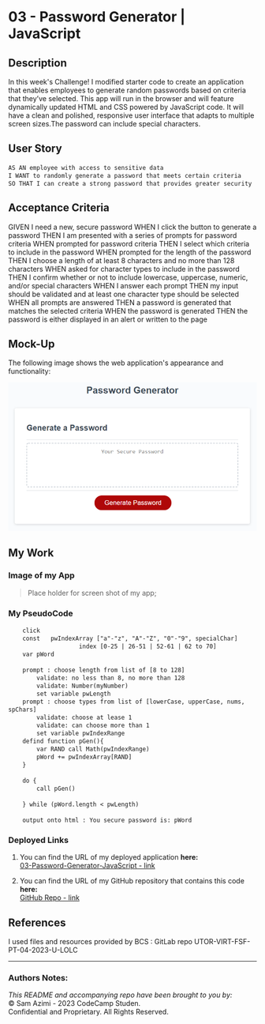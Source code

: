 # 03 - Password Generator | JavaScript
<!-- ### From Scratch &mdash; _create a web application!_
<br> -->

## Description

In this week's Challenge! I modified starter code to create an application that enables employees to generate random passwords based on criteria that they’ve selected. This app will run in the browser and will feature dynamically updated HTML and CSS powered by JavaScript code. It will have a clean and polished, responsive user interface that adapts to multiple screen sizes.The password can include special characters.

<!-- To create a responsive design this portfolio, I used some advanced CSS techniques, such as: 
* flexbox, 
* media queries,  
* CSS variables,
* Resets and Typography,
* Pseudo elements,
* Custom Forms,
* CSS selectors, and
* Variables.

To begin with, I used my sketch book to wireframe the flow of my application for the given **_User Story_** below. Here is a mockup of what it looked like:<br><br>
![Wireframe](./Assets/Images/WireFrame.PNG) 


**Note:** In liue of web applications to showcase at this point, I use placeholder images and names.  -->


## User Story

```
AS AN employee with access to sensitive data
I WANT to randomly generate a password that meets certain criteria
SO THAT I can create a strong password that provides greater security
```

## Acceptance Criteria

<!-- ``` -->
GIVEN I need a new, secure password
WHEN I click the button to generate a password
THEN I am presented with a series of prompts for password criteria
WHEN prompted for password criteria
THEN I select which criteria to include in the password
WHEN prompted for the length of the password
THEN I choose a length of at least 8 characters and no more than 128 characters
WHEN asked for character types to include in the password
THEN I confirm whether or not to include lowercase, uppercase, numeric, and/or special characters
WHEN I answer each prompt
THEN my input should be validated and at least one character type should be selected
WHEN all prompts are answered
THEN a password is generated that matches the selected criteria
WHEN the password is generated
THEN the password is either displayed in an alert or written to the page
<!-- ``` -->

## Mock-Up

The following image shows the web application's appearance and functionality:

![portfolio demo](./assets/images/03-javascript-homework-demo.png)


## My Work
<!-- I started with a blank page and reviewed the modules as I built my first prototype. I was near completion and had only the media queries to implement, where I learned the hard truth about the "mobile-first approach". At this point I had learned a lot from each example, especially the mini-project. So instead of working my existing code, I decided to start fresh - thanks to reset. I simply renamed my css to _OLD*, then >touch styles.css in terminal and started fresh. That is why you see some _OLD files. I decided to keep them here to show the painstaking progress that I have made. :) -->
### Image of my App
> Place holder for screen shot of my app;

### My PseudoCode
```
    click
    const   pwIndexArray ["a"-"z", "A"-"Z", "0"-"9", specialChar]
                    index [0-25 | 26-51 | 52-61 | 62 to 70]
    var pWord

    prompt : choose length from list of [8 to 128]
        validate: no less than 8, no more than 128
        validate: Number(myNumber)
        set variable pwLength
    prompt : choose types from list of [lowerCase, upperCase, nums, spChars]
        validate: choose at lease 1
        validate: can choose more than 1
        set variable pwIndexRange
    defind function pGen(){
        var RAND call Math(pwIndexRange)
        pWord += pwIndexArray[RAND]
    }

    do {
        call pGen()

    } while (pWord.length < pwLength)

    output onto html : You secure password is: pWord

```

### Deployed Links

1. You can find the URL of my deployed application **here:** <br>[03-Password-Generator-JavaScript - link](https://dinozio-design.github.io/03-Password_Generator-Java-Script/)

2. You can find the URL of my GitHub repository that contains this code **here:** <br>[GitHub Repo - link](https://github.com/dinozio-design/03-Password_Generator-Java-Script.git)


## References
I used files and resources provided by BCS : GitLab repo UTOR-VIRT-FSF-PT-04-2023-U-LOLC


- - -
### Authors Notes:<br>
_This README and accompanying repo have been brought to you by:_<br>
© Sam Azimi - 2023 CodeCamp Studen.<br> 
Confidential and Proprietary. All Rights Reserved.
